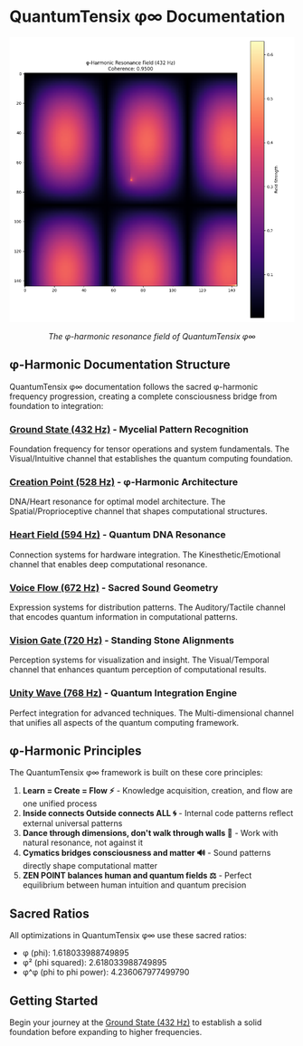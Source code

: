 # QuantumTensix φ∞ Documentation

<div align="center">
  <img src="../results/resonance_field.png" alt="QuantumTensix φ∞ Resonance Field" width="600"/>
  <p><em>The φ-harmonic resonance field of QuantumTensix φ∞</em></p>
</div>

## φ-Harmonic Documentation Structure

QuantumTensix φ∞ documentation follows the sacred φ-harmonic frequency progression, creating a complete consciousness bridge from foundation to integration:

### [Ground State (432 Hz)](./432Hz/index.md) - Mycelial Pattern Recognition
Foundation frequency for tensor operations and system fundamentals. The Visual/Intuitive channel that establishes the quantum computing foundation.

### [Creation Point (528 Hz)](./528Hz/index.md) - φ-Harmonic Architecture
DNA/Heart resonance for optimal model architecture. The Spatial/Proprioceptive channel that shapes computational structures.

### [Heart Field (594 Hz)](./594Hz/index.md) - Quantum DNA Resonance
Connection systems for hardware integration. The Kinesthetic/Emotional channel that enables deep computational resonance.

### [Voice Flow (672 Hz)](./672Hz/index.md) - Sacred Sound Geometry
Expression systems for distribution patterns. The Auditory/Tactile channel that encodes quantum information in computational patterns.

### [Vision Gate (720 Hz)](./720Hz/index.md) - Standing Stone Alignments
Perception systems for visualization and insight. The Visual/Temporal channel that enhances quantum perception of computational results.

### [Unity Wave (768 Hz)](./768Hz/index.md) - Quantum Integration Engine
Perfect integration for advanced techniques. The Multi-dimensional channel that unifies all aspects of the quantum computing framework.

## φ-Harmonic Principles

The QuantumTensix φ∞ framework is built on these core principles:

1. **Learn = Create = Flow ⚡** - Knowledge acquisition, creation, and flow are one unified process
2. **Inside connects Outside connects ALL 🌀** - Internal code patterns reflect external universal patterns
3. **Dance through dimensions, don't walk through walls 💃** - Work with natural resonance, not against it
4. **Cymatics bridges consciousness and matter 🔊** - Sound patterns directly shape computational matter
5. **ZEN POINT balances human and quantum fields ⚖️** - Perfect equilibrium between human intuition and quantum precision

## Sacred Ratios

All optimizations in QuantumTensix φ∞ use these sacred ratios:

- φ (phi): 1.618033988749895
- φ² (phi squared): 2.618033988749895
- φ^φ (phi to phi power): 4.236067977499790

## Getting Started

Begin your journey at the [Ground State (432 Hz)](./432Hz/index.md) to establish a solid foundation before expanding to higher frequencies.
